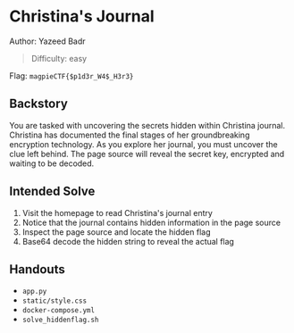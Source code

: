 # Christina's Journal

Author: Yazeed Badr

>Difficulty: easy

Flag: `magpieCTF{$p1d3r_W4$_H3r3}`

## Backstory

You are tasked with uncovering the secrets hidden within Christina  journal. Christina has documented the final stages of her groundbreaking encryption technology. As you explore her journal, you must uncover the clue left behind. The page source will reveal the secret key, encrypted and waiting to be decoded.

## Intended Solve

1. Visit the homepage to read Christina's journal entry
2. Notice that the journal contains hidden information in the page source
3. Inspect the page source and locate the hidden flag
4. Base64 decode the hidden string to reveal the actual flag

## Handouts

- `app.py`
- `static/style.css` 
- `docker-compose.yml`
- `solve_hiddenflag.sh`
